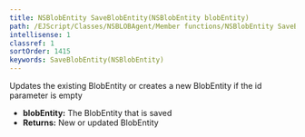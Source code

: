 ```yaml
---
title: NSBlobEntity SaveBlobEntity(NSBlobEntity blobEntity)
path: /EJScript/Classes/NSBLOBAgent/Member functions/NSBlobEntity SaveBlobEntity(NSBlobEntity p_0)
intellisense: 1
classref: 1
sortOrder: 1415
keywords: SaveBlobEntity(NSBlobEntity)
---
```



Updates the existing BlobEntity or creates a new BlobEntity if the id parameter is empty



* **blobEntity:** The BlobEntity that is saved
* **Returns:** New or updated BlobEntity


